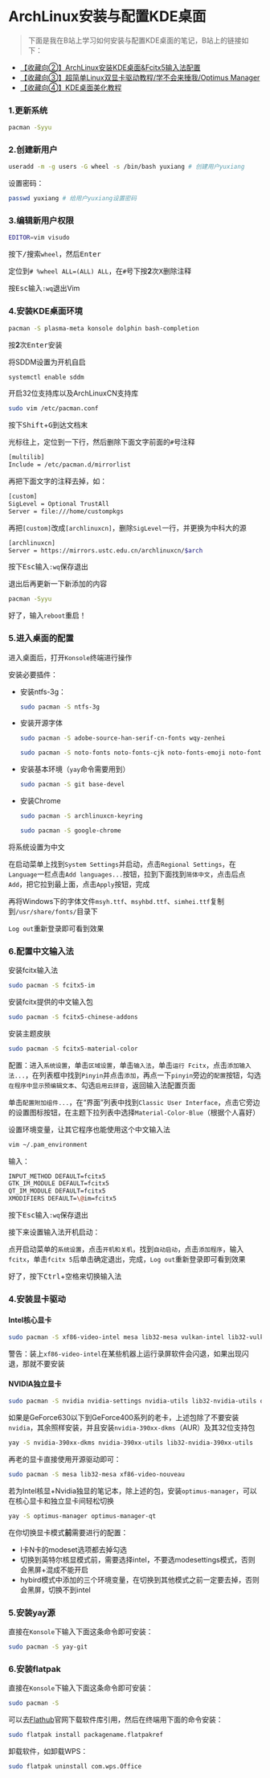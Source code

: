 # ArchLinux安装与配置KDE桌面

> 下面是我在B站上学习如何安装与配置KDE桌面的笔记，B站上的链接如下：

* [【收藏向②】ArchLinux安装KDE桌面&Fcitx5输入法配置](https://www.bilibili.com/video/BV1Vk4y117jc)
* [【收藏向③】超简单Linux双显卡驱动教程/学不会来捶我/Optimus Manager](https://www.bilibili.com/video/BV1vK4y187Ww)
* [【收藏向④】KDE桌面美化教程](https://www.bilibili.com/video/BV1Ua4y157Qa)

### 1.更新系统

```bash
pacman -Syyu
```

### 2.创建新用户

```bash
useradd -m -g users -G wheel -s /bin/bash yuxiang # 创建用户yuxiang
```

设置密码：

```bash
passwd yuxiang # 给用户yuxiang设置密码
```

### 3.编辑新用户权限

```bash
EDITOR=vim visudo
```

按下<kbd>/</kbd>搜索`wheel`，然后<kbd>Enter</kbd>

定位到`# %wheel ALL=(ALL) ALL`，在`#`号下按**2**次<kbd>X</kbd>删除注释

按<kbd>Esc</kbd>输入`:wq`退出Vim

### 4.安装KDE桌面环境

```bash
pacman -S plasma-meta konsole dolphin bash-completion
```

按**2**次<kbd>Enter</kbd>安装

将SDDM设置为开机自启

```bash
systemctl enable sddm
```

开启32位支持库以及ArchLinuxCN支持库

```bash
sudo vim /etc/pacman.conf
```

按下<kbd>Shift</kbd>+<kbd>G</kbd>到达文档末

光标往上，定位到一下行，然后删除下面文字前面的`#`号注释

```bash
[multilib]
Include = /etc/pacman.d/mirrorlist
```

再把下面文字的注释去掉，如：

```bash
[custom]
SigLevel = Optional TrustAll
Server = file:///home/custompkgs
```

再把`[custom]`改成`[archlinuxcn]`，删除`SigLevel`一行，并更换为中科大的源

```bash
[archlinuxcn]
Server = https://mirrors.ustc.edu.cn/archlinuxcn/$arch
```

按下<kbd>Esc</kbd>输入`:wq`保存退出

退出后再更新一下新添加的内容

```bash
pacman -Syyu
```

好了，输入`reboot`重启！

### 5.进入桌面的配置

进入桌面后，打开`Konsole`终端进行操作

安装必要插件：

* 安装ntfs-3g：

  ```bash
  sudo pacman -S ntfs-3g
  ```

* 安装开源字体

  ```bash
  sudo pacman -S adobe-source-han-serif-cn-fonts wqy-zenhei
  ```

  ```bash
  sudo pacman -S noto-fonts noto-fonts-cjk noto-fonts-emoji noto-fonts-extra
  ```

* 安装基本环境（`yay`命令需要用到）

  ```bash
  sudo pacman -S git base-devel
  ```

* 安装Chrome

  ```bash
  sudo pacman -S archlinuxcn-keyring
  ```

  ```bash
  sudo pacman -S google-chrome
  ```


将系统设置为中文

在启动菜单上找到`System Settings`并启动，点击`Regional Settings`，在`Language`一栏点击`Add languages...`按钮，拉到下面找到`简体中文`，点击后点`Add`，把它拉到最上面，点击`Apply`按钮，完成

再将Windows下的字体文件`msyh.ttf`、`msyhbd.ttf`、`simhei.ttf`复制到`/usr/share/fonts/`目录下

`Log out`重新登录即可看到效果

### 6.配置中文输入法

安装fcitx输入法

```bash
sudo pacman -S fcitx5-im
```

安装fcitx提供的中文输入包

```bash
sudo pacman -S fcitx5-chinese-addons
```

安装主题皮肤

```bash
sudo pacman -S fcitx5-material-color
```

配置：进入`系统设置`，单击`区域设置`，单击`输入法`，单击`运行 Fcitx`，点击`添加输入法...`，在列表框中找到`Pinyin`并点击`添加`，再点一下`pinyin`旁边的`配置`按钮，勾选`在程序中显示预编辑文本`、勾选`启用云拼音`，返回输入法配置页面

单击`配置附加组件...`，在“界面”列表中找到`Classic User Interface`，点击它旁边的设置图标按钮，在主题下拉列表中选择`Material-Color-Blue`（根据个人喜好）

设置环境变量，让其它程序也能使用这个中文输入法

```bash
vim ~/.pam_environment
```

输入：

```bash
INPUT_METHOD DEFAULT=fcitx5
GTK_IM_MODULE DEFAULT=fcitx5
QT_IM_MODULE DEFAULT=fcitx5
XMODIFIERS DEFAULT=\@im=fcitx5
```

按下<kbd>Esc</kbd>输入`:wq`保存退出

接下来设置输入法开机启动：

点开启动菜单的`系统设置`，点击`开机和关机`，找到`自动启动`，点击`添加程序`，输入`fcitx`，单击`fcitx 5`后单击确定退出，完成，`Log out`重新登录即可看到效果

好了，按下<kbd>Ctrl</kbd>+<kbd>空格</kbd>来切换输入法

### 4.安装显卡驱动

#### Intel核心显卡

```bash
sudo pacman -S xf86-video-intel mesa lib32-mesa vulkan-intel lib32-vulkan-intel
```

警告：装上`xf86-video-intel`在某些机器上运行录屏软件会闪退，如果出现闪退，那就不要安装

#### NVIDIA独立显卡

```bash
sudo pacman -S nvidia nvidia-settings nvidia-utils lib32-nvidia-utils opencl-nvidia lib32-opencl-nvidia
```

如果是GeForce630以下到GeForce400系列的老卡，上述包除了不要安装`nvidia`，其余照样安装，并且安装`nvidia-390xx-dkms`（AUR）及其32位支持包

```bash
yay -S nvidia-390xx-dkms nvidia-390xx-utils lib32-nvidia-390xx-utils
```

再老的显卡直接使用开源驱动即可：

```bash
sudo pacman -S mesa lib32-mesa xf86-video-nouveau
```

若为Intel核显+Nvidia独显的笔记本，除上述的包，安装`optimus-manager`，可以在核心显卡和独立显卡间轻松切换

```bash
yay -S optimus-manager optimus-manager-qt
```

在你切换显卡模式**前**需要进行的配置：

* I卡N卡的modeset选项都去掉勾选
* 切换到英特尔核显模式前，需要选择intel，不要选modesettings模式，否则会黑屏+混成不能开启
* hybird模式中添加的三个环境变量，在切换到其他模式之前一定要去掉，否则会黑屏，切换不到intel

### 5.安装yay源

直接在`Konsole`下输入下面这条命令即可安装：

```bash
sudo pacman -S yay-git
```

### 6.安装flatpak

直接在`Konsole`下输入下面这条命令即可安装：

```bash
sudo pacman -S 
```

可以去[Flathub](https://www.flathub.org/home)官网下载软件库引用，然后在终端用下面的命令安装：

```bash
sudo flatpak install packagename.flatpakref
```

卸载软件，如卸载WPS：

```bash
sudo flatpak uninstall com.wps.Office
```
